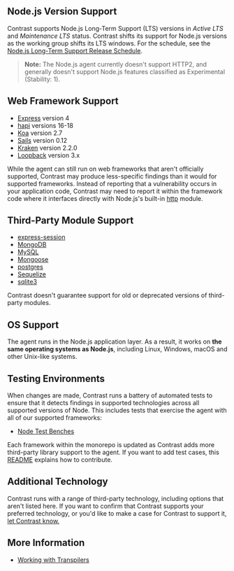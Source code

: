 <!--
title: "Supported Technologies"
description: "List of supported technologies"
tags: "installation Node agent frameworks support nodejs javascript modules"
-->

## Node.js Version Support

Contrast supports Node.js Long-Term Support (LTS) versions in *Active LTS* and *Maintenance LTS* status. Contrast shifts its support for Node.js versions as the working group shifts its LTS windows. For the schedule, see the [Node.js Long-Term Support Release Schedule](https://github.com/nodejs/LTS).

> **Note:** The Node.js agent currently doesn't support HTTP2, and generally doesn't support Node.js features classified as Experimental (Stability: 1).

## Web Framework Support

* [Express](http://expressjs.com) version 4
* [hapi](https://www.npmjs.com/package/hapi) versions 16-18
* [Koa](https://koajs.com/) version 2.7
* [Sails](http://sailsjs.org/) version 0.12
* [Kraken](http://krakenjs.com/) version 2.2.0
* [Loopback](https://loopback.io/) version 3.x

While the agent can still run on web frameworks that aren't officially supported, Contrast may produce less-specific findings than it would for supported frameworks. Instead of reporting that a vulnerability occurs in your application code, Contrast may need to report it within the framework code where it interfaces directly with Node.js's built-in [http](https://nodejs.org/api/http.html) module.


## Third-Party Module Support

* [express-session](https://github.com/expressjs/session)
* [MongoDB](https://docs.mongodb.org/ecosystem/drivers/node-js/)
* [MySQL](https://www.npmjs.com/package/mysql)
* [Mongoose](https://mongoosejs.com)
* [postgres](https://www.npmjs.com/package/pg)
* [Sequelize](http://docs.sequelizejs.com/)
* [sqlite3](https://www.npmjs.com/package/sqlite3)

Contrast doesn't guarantee support for old or deprecated versions of third-party modules.

## OS Support

The agent runs in the Node.js application layer. As a result, it works on **the same operating systems as Node.js**, including Linux, Windows, macOS and other Unix-like systems.

## Testing Environments

When changes are made, Contrast runs a battery of automated tests to ensure that it detects findings in supported technologies across all supported versions of Node. This includes tests that exercise the agent with all of our supported frameworks:
* [Node Test Benches](https://github.com/Contrast-Security-oss/nodetestbenches)

Each framework within the monorepo is updated as Contrast adds more third-party library support to the agent.  If you want to add test cases, this [README](https://github.com/Contrast-Security-OSS/NodeTestBenches/tree/master/test-bench-utils/README.md) explains how to contribute.

## Additional Technology

Contrast runs with a range of third-party technology, including options that aren't listed here. If you want to confirm that Contrast supports your preferred technology, or you'd like to make a case for Contrast to support it, [let Contrast know.](mailto:bugs@contrastsecurity.com)


## More Information

* [Working with Transpilers](installation-node.html#transpiler)
